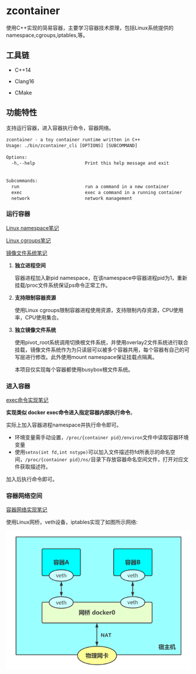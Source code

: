 # zcontainer

使用C++实现的简易容器，主要学习容器技术原理，包括Linux系统提供的namespace,cgroups,iptables,等。

## 工具链

* C++14
* Clang16

* CMake

## 功能特性

支持运行容器，进入容器执行命令，容器网络。

```shell
zcontainer - a toy container runtime written in C++
Usage: ./bin/zcontainer_cli [OPTIONS] [SUBCOMMAND]

Options:
  -h,--help                   Print this help message and exit


Subcommands:
  run                         run a command in a new container
  exec                        exec a command in a running container
  network                     network management
```

### 运行容器
[Linux namespace笔记](./notes/Linux%20namespace学习.md)

[Linux cgroups笔记](./notes/Linux%20cgroups学习.md)

[镜像文件系统笔记](./notes/镜像文件系统.md)

1. **独立进程空间**

   容器进程加入新pid namespace，在该namespace中容器进程pid为1，重新挂载/proc文件系统保证ps命令正常工作。

2. **支持限制容器资源**

   使用Linux cgroups限制容器进程使用资源，支持限制内存资源，CPU使用率，CPU使用集合。

3. **独立镜像文件系统**

   使用pivot_root系统调用切换根文件系统，并使用overlay2文件系统进行联合挂载，镜像文件系统作为为只读层可以被多个容器共用，每个容器有自己的可写层进行修改。此外使用mount namespace保证挂载点隔离。

   本项目仅实现每个容器都使用busybox根文件系统。

### 进入容器
[exec命令实现笔记](./notes/exec命令实现.md)

**实现类似 docker exec命令进入指定容器内部执行命令**。

实际上加入容器进程namespace并执行命令即可。

* 环境变量需手动设置，`/proc/{container pid}/environ`文件中读取容器环境变量
* 使用`setns(int fd,int nstype)`可以加入文件描述符fd所表示的命名空间，`/proc/{container pid}/ns/`目录下存放容器命名空间文件，打开对应文件获取描述符。

加入后执行命令即可。

### 容器网络空间
[容器网络实现笔记](./notes/容器网络.md)

使用Linux网桥，veth设备，iptables实现了如图所示网络:

![img](./notes//assets/docker-bridge-network.png)
